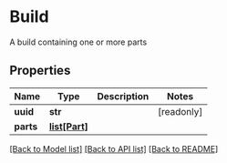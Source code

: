 # Build

A build containing one or more parts
## Properties
Name | Type | Description | Notes
------------ | ------------- | ------------- | -------------
**uuid** | **str** |  | [readonly] 
**parts** | [**list[Part]**](Part.md) |  | 

[[Back to Model list]](../README.md#documentation-for-models) [[Back to API list]](../README.md#documentation-for-api-endpoints) [[Back to README]](../README.md)


